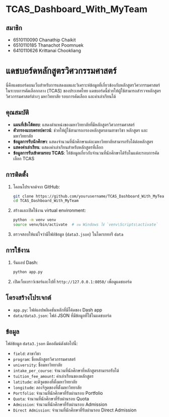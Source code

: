 # TCAS_Dashboard_With_MyTeam

## สมาชิก

- 6510110090 Chanathip Chaikit
- 6510110185 Thanachot Poomnuek
- 6410110626 Krittanai Chookliang 


# แดชบอร์ดหลักสูตรวิศวกรรมศาสตร์

นี่คือแดชบอร์ดบนเว็บสำหรับการแสดงผลและวิเคราะห์ข้อมูลที่เกี่ยวข้องกับหลักสูตรวิศวกรรมศาสตร์ในระบบการคัดเลือกกลาง (TCAS) ของประเทศไทย แดชบอร์ดนี้ช่วยให้ผู้ใช้สามารถสำรวจหลักสูตรวิศวกรรมศาสตร์ต่างๆ มหาวิทยาลัย รอบการคัดเลือก และค่าเล่าเรียนได้

## คุณสมบัติ

- **แผนที่เชิงโต้ตอบ**: แสดงตำแหน่งของมหาวิทยาลัยที่มีหลักสูตรวิศวกรรมศาสตร์
- **ตัวกรองแบบดรอปดาวน์**: ช่วยให้ผู้ใช้สามารถกรองหลักสูตรตามสาขาวิชา หลักสูตร และมหาวิทยาลัย
- **ข้อมูลการรับนักศึกษา**: แสดงจำนวนที่นักศึกษาแต่ละมหาวิทยาลัยสามารถรับได้ต่อหลักสูตร
- **แสดงค่าเล่าเรียน**: แสดงค่าเล่าเรียนสำหรับหลักสูตรที่เลือก
- **ข้อมูลการรับเข้าตามรอบ TCAS**: ให้ข้อมูลเกี่ยวกับจำนวนที่นักศึกษาได้รับในแต่ละรอบการคัดเลือก TCAS

## การติดตั้ง

1. โคลนโปรเจกต์จาก GitHub:

    ```bash
    git clone https://github.com/yourusername/TCAS_Dashboard_With_MyTeam.git
    cd TCAS_Dashboard_With_MyTeam
    ```

2. สร้างและเปิดใช้งาน virtual environment:

    ```bash
    python -m venv venv
    source venv/bin/activate  # บน Windows ใช้ `venv\Scripts\activate`
    ```


3. ตรวจสอบให้แน่ใจว่ามีไฟล์ข้อมูล (`data3.json`) ในไดเรกทอรี `data`

## การใช้งาน

1. รันแอป Dash:

    ```bash
    python app.py
    ```

2. เปิดเว็บเบราว์เซอร์และไปที่ `http://127.0.0.1:8050/` เพื่อดูแดชบอร์ด

## โครงสร้างโปรเจกต์

- `app.py`: ไฟล์แอปพลิเคชันหลักที่มีโค้ดของ Dash app
- `data/data3.json`: ไฟล์ JSON ที่มีข้อมูลที่ใช้ในแดชบอร์ด


## ข้อมูล

ไฟล์ข้อมูล `data3.json` มีคอลัมน์ดังต่อไปนี้:

- `field`: สาขาวิชา
- `program`: ชื่อหลักสูตรวิศวกรรมศาสตร์
- `university`: ชื่อมหาวิทยาลัย
- `intake_per_course`: จำนวนที่นักศึกษาที่หลักสูตรสามารถรับได้
- `tuition_fee_amount`: ค่าเล่าเรียนของหลักสูตร
- `latitude`: ละติจูดของที่ตั้งมหาวิทยาลัย
- `longitude`: ลองจิจูดของที่ตั้งมหาวิทยาลัย
- `Portfolio`: จำนวนที่นักศึกษาที่รับผ่านรอบ Portfolio
- `Quota`: จำนวนที่นักศึกษาที่รับผ่านรอบ Quota
- `Admission`: จำนวนที่นักศึกษาที่รับผ่านรอบ Admission
- `Direct Admission`: จำนวนที่นักศึกษาที่รับผ่านรอบ Direct Admission

